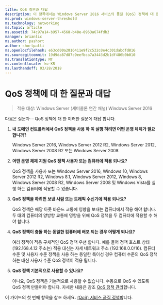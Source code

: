 ```yaml
---
title: QoS 질문과 대답
description: 이 항목에서는 Windows Server 2016 서비스의 품질 (QoS) 정책에 대 한 질문과 대답을 확인 합니다.
ms.prod: windows-server-threshold
ms.technology: networking
ms.topic: article
ms.assetid: 74c97a14-b957-4568-b48e-8963a674fdb3
manager: brianlic
ms.author: pashort
author: shortpatti
ms.openlocfilehash: e63cd00a2016411e9f2c532c0e4c301dabdfd816
ms.sourcegitcommit: 19d9da87d87c9eefbca7a3443d2b1df486b0b010
ms.translationtype: MT
ms.contentlocale: ko-KR
ms.lasthandoff: 03/28/2018
---
```

# <a name="qos-policy-frequently-asked-questions"></a>QoS 정책에 대 한 질문과 대답

>적용 대상: Windows Server (세미콜론 연간 채널) Windows Server 2016

다음은 질문과-– QoS 정책에 대 한 이러한 질문에 대답 합니다.
  
1.  **내 도메인 컨트롤러에서 QoS 정책을 사용 하 여 실행 하려면 어떤 운영 체제가 필요 합니까?**
  
     Windows Server 2016, Windows Server 2012 R2, Windows Server 2012, Windows Server 2008 R2 또는 Windows Server 2008

2.  **어떤 운영 체제 지원 QoS 정책 사용자 또는 컴퓨터에 적용 되나요?**

     QoS 정책을 사용자 또는 Windows Server 2016, Windows 10, Windows Server 2012 R2, Windows 8.1, Windows Server 2012, Windows 8, Windows Server 2008 R2, Windows Server 2008 및 Windows Vista를 실행 하는 컴퓨터에 적용할 수 있습니다.

3.  **QoS 정책을 하려면 보낸 사람 또는 트래픽 수신기에 적용 되나요?**

     QoS 정책은 해당 아웃 바운드 교통에 영향을 보내는 컴퓨터에서 적용 해야 합니다. 두 대의 컴퓨터의 양방향 교통에 영향을 위해 QoS 정책을 두 컴퓨터에 적용할 수 해야 합니다.

4.  **QoS 정책이 충돌 하는 동일한 컴퓨터에 배포 되는 경우 어떻게 되나요?**  
  
     여러 정책이 적용 구체적인 QoS 정책 우선 합니다. 예를 들어 정책 호스트 상태 (192.168.4.12 주소는) 적용 대신는 자세 네트워크 주소 (192.168.0.0/16). 컴퓨터 수준 및 사용자 수준 정책을 사용 하는 동일한 특이성 경우 컴퓨터 수준의 QoS 정책 하는 대신 사용자 수준 QoS 정책이 적용 됩니다. 

5.  **QoS 정책 기본적으로 사용할 수 있나요?**

     아니요, QoS 정책은 기본적으로 사용할 수 없습니다. 수동으로 QoS 수 있도록 QoS 정책 만들어야 합니다.  자세한 내용은 참조 [QoS 정책 관리](qos-policy-manage.md)합니다.

이 가이드의 첫 번째 항목을 참조 하세요. [(QoS) 서비스 품질 정책](qos-policy-top.md)합니다.
